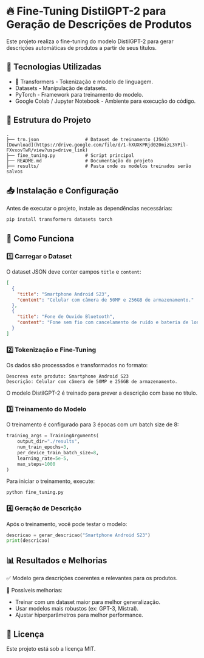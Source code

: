 # 🔥 Fine-Tuning DistilGPT-2 para Geração de Descrições de Produtos

Este projeto realiza o fine-tuning do modelo DistilGPT-2 para gerar descrições automáticas de produtos a partir de seus títulos.

## 🚀 Tecnologias Utilizadas

- 🤗 Transformers - Tokenização e modelo de linguagem.
- Datasets - Manipulação de datasets.
- PyTorch - Framework para treinamento do modelo.
- Google Colab / Jupyter Notebook - Ambiente para execução do código.

## 📂 Estrutura do Projeto

```
.
├── trn.json                 # Dataset de treinamento (JSON) [Download](https://drive.google.com/file/d/1-hXUXKPRjd020mizL3YPil-FXvxovTwR/view?usp=drive_link)
├── fine_tuning.py           # Script principal
├── README.md                # Documentação do projeto
├── results/                 # Pasta onde os modelos treinados serão salvos
```

## 📥 Instalação e Configuração

Antes de executar o projeto, instale as dependências necessárias:

```bash
pip install transformers datasets torch
```

## 📌 Como Funciona

### 1️⃣ Carregar o Dataset

O dataset JSON deve conter campos `title` e `content`:

```json
[
  {
    "title": "Smartphone Android S23",
    "content": "Celular com câmera de 50MP e 256GB de armazenamento."
  },
  {
    "title": "Fone de Ouvido Bluetooth",
    "content": "Fone sem fio com cancelamento de ruído e bateria de longa duração."
  }
]
```

### 2️⃣ Tokenização e Fine-Tuning

Os dados são processados e transformados no formato:

```
Descreva este produto: Smartphone Android S23
Descrição: Celular com câmera de 50MP e 256GB de armazenamento.
```

O modelo DistilGPT-2 é treinado para prever a descrição com base no título.

### 3️⃣ Treinamento do Modelo

O treinamento é configurado para 3 épocas com um batch size de 8:

```python
training_args = TrainingArguments(
    output_dir="./results",
    num_train_epochs=3,
    per_device_train_batch_size=8,
    learning_rate=5e-5,
    max_steps=1000
)
```

Para iniciar o treinamento, execute:

```bash
python fine_tuning.py
```

### 4️⃣ Geração de Descrição

Após o treinamento, você pode testar o modelo:

```python
descricao = gerar_descricao("Smartphone Android S23")
print(descricao)
```

## 📊 Resultados e Melhorias

✅ Modelo gera descrições coerentes e relevantes para os produtos.

🔧 Possíveis melhorias:

- Treinar com um dataset maior para melhor generalização.
- Usar modelos mais robustos (ex: GPT-3, Mistral).
- Ajustar hiperparâmetros para melhor performance.

## 📜 Licença

Este projeto está sob a licença MIT.
